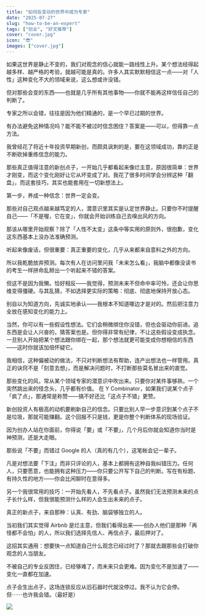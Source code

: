 ```yaml
---
title: "如何在变动的世界中成为专家"
date: "2025-07-27"
slug: "how-to-be-an-expert"
tags: ["创业", "好文推荐"]
cover: "cover.jpg"
icon: "😎"
images: ["cover.jpg"]
---
```

如果这世界是静止不变的，我们对观念的信心就能一路线性上升。某个想法经得起越多样、越严格的考验，就越可能是真的。许多人其实默默相信这一点——对「人性」这种变化不大的领域来说，这么想或许没错。



但对那些会变的东西——也就是几乎所有其他事物——你就不能再这样信任自己的判断了。



专家之所以会错，往往是因为他们精通的，是一个早已过期的世界。



有办法避免这种情况吗？能不能不被过时信念困住？答案是——可以，但得靠一点方法。



我曾经花了将近十年投资早期新创，而颇具讽刺的是，要在这领域成功，靠的正是不断砍掉重练信念的能力。



那些真正值得注意的新创点子，一开始几乎都看起来像烂主意，原因很简单：世界才刚变，而这个变化刚好让它从坏变成了对。我花了很多时间学会分辨这种「翻盘」，而这套技巧，其实也能套用在一切新想法上。



第一步，养成一种信念：世界一定会变。



那些对自己观点越来越笃定的人，潜意识里其实是认定世界静止。只要你不时提醒自己——「不是喔，它在变」，你就会开始训练自己去嗅出风的方向。



那该从哪里开始观察？除了「人性不太变」这条中等实用的原则外，很抱歉，变化这东西基本上没办法准确预测。



听起来像废话，但很重要：真正重要的变化，几乎从来都来自意料之外的方向。



所以我乾脆放弃预测。每次有人在访问里问我「未来怎么看」，我脑中都像没读书的考生一样拼命乱掰出一个听起来不错的答案。



但这不是因为我懒。恰好相反——我觉得，预测未来不但命中率可怜，还会让你思维变得僵硬。与其乱猜，不如选择更实际的策略：彻底、彻底地保持开放心态。



别自以为知道方向，先诚实地承认——我根本不知道哪边才是对的。然后把注意力全放在感知变化的能力上。



当然，你可以有一些假设性想法。它们会稍微绑住你没错，但也会驱动你前进。追东西是会让人兴奋的，猜答案也是。但你得非常有纪律，不让这些假设变成执念。
一旦别人开始把某个想法跟你绑在一起，那个想法就更可能变成你想相信的东西——这时你就该加倍怀疑它。



我相信，这种偏被动的做法，不只对判断想法有帮助，连产出想法也一样管用。真正的诀窍不是「刻意去想」，而是解决问题时，不打断那些莫名冒出来的直觉。



那些变化的风，常从某个领域专家的潜意识中吹出来。只要你对某件事够熟，一个突然跳出来的怪念头，几乎都有价值。
在 Y Combinator，如果我们说某个点子「疯了点」，那通常是称赞——搞不好还比「这点子不错」更赞。



新创投资人有极高的动机要刷新自己的信念。只要比别人早一步意识到某个点子不是垃圾，那就可能赚翻。这个回报不只是钱，更是你整个判断体系的现场验证。



因为创办人站在你面前，你得说「要」或「不要」，几个月后你就会知道你当时是神预测，还是大走眼。



那些说「不要」而错过 Google 的人（真的有几个），这笔帐会记一辈子。



凡是对想法要「下注」而非只评论的人，基本上都拥有这种自我纠错压力。任何人，只要愿意，也能拥有这种压力——你只要公开写下自己的判断。写在有标题、有持久性的地方——你会比闲聊时在意得多。



另一个我很常用的技巧：一开始先看人，不先看点子。虽然我们无法预测未来的点子长什么样，但我很能预测什么样的人会生出未来的点子。



真正的新点子，来自那种：认真、有劲、脑袋够独立的人。



当初我们其实觉得 Airbnb 是烂主意，但我们看得出来——创办人他们是那种「再怪都不会怕」的人，所以我们选择先信人、再信点子，最后押对了。



这招其实通用：想要快一点知道自己什么观念已经过时了？那就去跟那些会打破你观念的人当朋友。



不被自己的专业反困住，已经够难了，而未来只会更难。因为变化不是加速了——变化一直都在加速。



点子会生出点子，这场连锁反应从旧石器时代就没停过。我不认为它会停。
但⋯⋯也许我会错。（最好是）




![](https://prod-files-secure.s3.us-west-2.amazonaws.com/112d0858-5090-4d34-a606-b75eb8d65fd2/46476355-9cf3-4e99-9b7a-3531bc426380/1000202064.png?X-Amz-Algorithm=AWS4-HMAC-SHA256&X-Amz-Content-Sha256=UNSIGNED-PAYLOAD&X-Amz-Credential=ASIAZI2LB4666TND43QI%2F20250906%2Fus-west-2%2Fs3%2Faws4_request&X-Amz-Date=20250906T005743Z&X-Amz-Expires=3600&X-Amz-Security-Token=IQoJb3JpZ2luX2VjEBgaCXVzLXdlc3QtMiJHMEUCIQD3l3rsNKvXqP2v8I%2Frg8EV57sUJeGioJ1r5RvZdukqrgIgDQcATbueMdtI1Is97rj3lX5%2Fkc600IyI7tbnC%2BfGidoqiAQIgf%2F%2F%2F%2F%2F%2F%2F%2F%2F%2FARAAGgw2Mzc0MjMxODM4MDUiDAchou%2BaEN2PfgaR8SrcA37Yk9ciogQpxGoOKmyAfkVKJQ3JxtilOh7Ek19hz3FrHw%2BySJPo1SHjHH2j2J7k45P%2BWs1dE4v7H7At%2Fg8VqCvT4g%2Fu7j%2F4TvWA4gVJlZMZrO5lykX9hMqLpZtVGYbSvENMF9fRFhlq%2BhG7NhIwPqivAuKW3tYfsUGGniFGxJt0TuKbPBtPTAJrJMaYo%2BG9XPszYuykCq3wfq%2FvyQZpy1ysrBcO6Ub%2BIsG35%2BJ7qPeiknMvmBmqOjA5hMHHR1lUXHW9mqo0w7zcvvUgAsVfk5B6bteFhKlYNYb3xwqJWbuCDEAC4EiFtmgHAVZDCChYMYnZLpmMxVXEESGVp5kcVibLCZ6KAoFayacjiAr9VUTWrY5uvFrZnUQRPobd0xs6KGawwFQSA2vcowUtDJCS5uAmOPHuRzaJqTqWXGtTX%2BlQ9ib%2Fb8fUw8gKdsoAUZHx371HP3mQavVKkXs3ouUS4ZGJXkPjbJJkiI3mZ6VPlFCgwVxmR79aROH5q8eG1vHguSDdgG7RcvG4rW%2FzHGVfFWVQQzu%2FN%2BqtRl3WndYw%2BgkVSfPnEWpVg%2FYREd29NS0IeV1o42GMUQm1tfQbaHCAVr6liaoltzR15%2FWlxrmK9vu%2BChze7zDUIJ1X%2BXXmMJby7cUGOqUBNnQYRuQiUMXb1uVn%2F9CoYVbtKMlEC%2FBuoc2EnhvFNlvD51SfDgVycPK47%2B5sbNGa8FTxuJ%2BLArwsXwBW0WDcM1wIiOxkIuOm550Xe1Z5I3xPdpijY99XWxt%2BFh3ZmncJJTLkwmHij8KKH73twtwVaJlrZcYFATj7U%2B4B8CD8FX51lhNbjUvbfSG75pBG0P4uI7DYUilqefaBtOhr0QxFbMgH2%2BAi&X-Amz-Signature=5a7997a5ed47dce7b81fd5205a3a34b93bf78c6aaee34540063c12a8d3d37b0c&X-Amz-SignedHeaders=host&x-amz-checksum-mode=ENABLED&x-id=GetObject)

